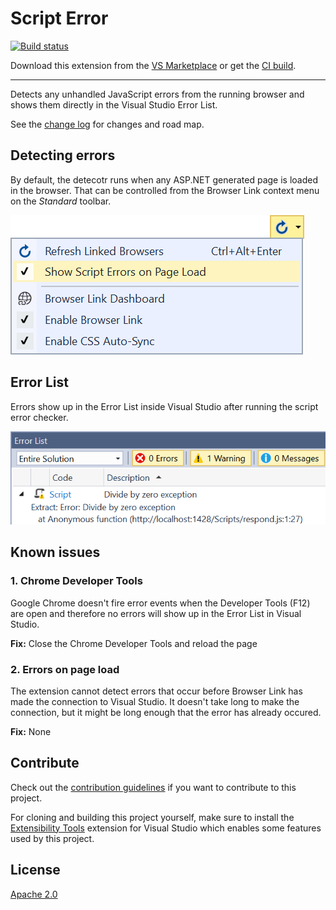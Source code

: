 # Script Error

[![Build status](https://ci.appveyor.com/api/projects/status/5r0c75v55bm4627c?svg=true)](https://ci.appveyor.com/project/madskristensen/scripterror)

Download this extension from the [VS Marketplace](https://marketplace.visualstudio.com/items?itemName=MadsKristensen.JavaScriptErrorDetector)
or get the [CI build](http://vsixgallery.com/extension/36a06f2c-967d-4d2d-8285-5c1b039b769f/).

---------------------------------------

Detects any unhandled JavaScript errors from the running browser and shows them directly in the Visual Studio Error List.

See the [change log](CHANGELOG.md) for changes and road map.

## Detecting errors
By default, the detecotr runs when any ASP.NET generated page is loaded in the browser. That can be controlled from the Browser Link context menu on the *Standard* toolbar.

![Context menu](art/context-menu.png)

## Error List
Errors show up in the Error List inside Visual Studio after running the script error checker.

![Error List](art/error-list.png)

## Known issues

### 1. Chrome Developer Tools
Google Chrome doesn't fire error events when the Developer Tools (F12) are open and therefore no errors will show up in the Error List in Visual Studio.

**Fix:** Close the Chrome Developer Tools and reload the page

### 2. Errors on page load
The extension cannot detect errors that occur before Browser Link has made the connection to Visual Studio. It doesn't take long to make the connection, but it might be long enough that the error has already occured.

**Fix:** None

## Contribute
Check out the [contribution guidelines](.github/CONTRIBUTING.md)
if you want to contribute to this project.

For cloning and building this project yourself, make sure
to install the
[Extensibility Tools](https://visualstudiogallery.msdn.microsoft.com/ab39a092-1343-46e2-b0f1-6a3f91155aa6)
extension for Visual Studio which enables some features
used by this project.

## License
[Apache 2.0](LICENSE)